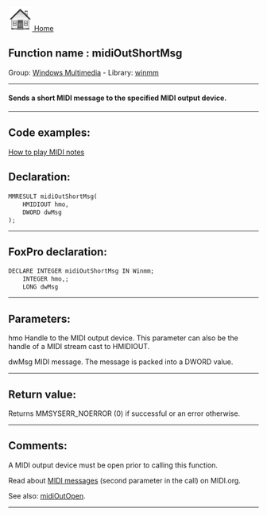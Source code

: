 [<img src="../../images/home.png"> Home ](https://github.com/VFPX/Win32API)  

## Function name : midiOutShortMsg
Group: [Windows Multimedia](../../functions_group.md#Windows_Multimedia)  -  Library: [winmm](../../Libraries.md#winmm)  
***  


#### Sends a short MIDI message to the specified MIDI output device.
***  


## Code examples:
[How to play MIDI notes](../../samples/sample_537.md)  

## Declaration:
```foxpro  
MMRESULT midiOutShortMsg(
	HMIDIOUT hmo,
	DWORD dwMsg
);  
```  
***  


## FoxPro declaration:
```foxpro  
DECLARE INTEGER midiOutShortMsg IN Winmm;
	INTEGER hmo,;
	LONG dwMsg  
```  
***  


## Parameters:
hmo
Handle to the MIDI output device. This parameter can also be the handle of a MIDI stream cast to HMIDIOUT.

dwMsg
MIDI message. The message is packed into a DWORD value.
  
***  


## Return value:
Returns MMSYSERR_NOERROR (0) if successful or an error otherwise.  
***  


## Comments:
A MIDI output device must be open prior to calling this function.  
  
Read about <a href="http://www.midi.org/about-midi/table1.shtml">MIDI messages</a> (second parameter in the call) on MIDI.org.  
  
See also: [midiOutOpen](../winmm/midiOutOpen.md).  
  
***  

